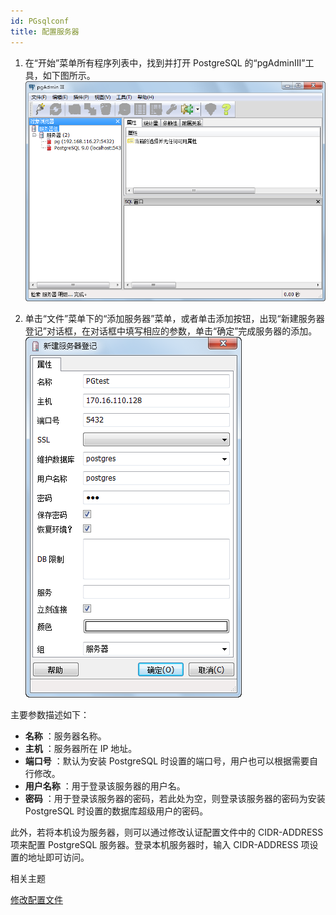```yaml
---
id: PGsqlconf
title: 配置服务器
---
```

  1. 在“开始”菜单所有程序列表中，找到并打开 PostgreSQL 的“pgAdminIII”工具，如下图所示。    
  ![](img/pgAdmin.png)  

  2. 单击“文件”菜单下的“添加服务器”菜单，或者单击添加按钮，出现“新建服务器登记”对话框，在对话框中填写相应的参数，单击“确定”完成服务器的添加。   
   ![](img/setNewServer.png)  

主要参数描述如下：

  * **名称** ：服务器名称。
  * **主机** ：服务器所在 IP 地址。
  * **端口号** ：默认为安装 PostgreSQL 时设置的端口号，用户也可以根据需要自行修改。
  * **用户名称** ：用于登录该服务器的用户名。
  * **密码** ：用于登录该服务器的密码，若此处为空，则登录该服务器的密码为安装 PostgreSQL 时设置的数据库超级用户的密码。

此外，若将本机设为服务器，则可以通过修改认证配置文件中的 CIDR-ADDRESS 项来配置 PostgreSQL 服务器。登录本机服务器时，输入
CIDR-ADDRESS 项设置的地址即可访问。

 相关主题

 [修改配置文件](setPGconf)


